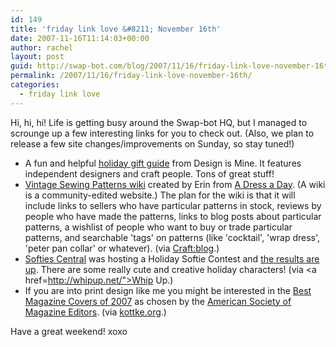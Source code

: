 ```yaml
---
id: 149
title: 'friday link love &#8211; November 16th'
date: 2007-11-16T11:14:03+00:00
author: rachel
layout: post
guid: http://swap-bot.com/blog/2007/11/16/friday-link-love-november-16th/
permalink: /2007/11/16/friday-link-love-november-16th/
categories:
  - friday link love
---
```

Hi, hi, hi! Life is getting busy around the Swap-bot HQ, but I managed to scrounge up a few interesting links for you to check out. (Also, we plan to release a few site changes/improvements on Sunday, so stay tuned!)

<div style="display: none">
  <a href="http://howtogetyourexfriendback.com">click here</a> How to win back your ex
</div>

  * A fun and helpful [holiday gift guide](http://designismine.blogspot.com/) from Design is Mine. It features independent designers and craft people. Tons of great stuff!
  * [Vintage Sewing Patterns wiki](http://vintagepatterns.wikia.com/wiki/Main_Page) created by Erin from [A Dress a Day](http://www.dressaday.com/2007/11/and-we-have-achieved-wiki.html). (A wiki is a community-edited website.) The plan for the wiki is that it will include links to sellers who have particular patterns in stock, reviews by people who have made the patterns, links to blog posts about particular patterns, a wishlist of people who want to buy or trade particular patterns, and searchable 'tags' on patterns (like 'cocktail', 'wrap dress', 'peter pan collar' or whatever). (via [Craft:blog](http://www.craftzine.com/blog/).)
  * [Softies Central](http://softiescentral.typepad.com/blog/) was hosting a Holiday Softie Contest and [the results are up](http://softiescentral.typepad.com/blog/2007/11/and-the-winners.html). There are some really cute and creative holiday characters! (via <a href=http://whipup.net/">Whip Up</a>.)
  * If you are into print design like me you might be interested in the [Best Magazine Covers of 2007](http://www.magazine.org/editorial/24689.cfm) as chosen by the [American Society of Magazine Editors](http://www.magazine.org/Editorial/). (via [kottke.org](http://www.kottke.org/).)

Have a great weekend! xoxo

<div style="display: none">
  zp8497586rq
</div>